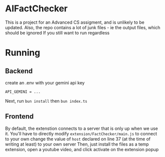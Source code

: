 # AIFactChecker
This is a project for an Advanced CS assigment, and is unlikely to be updated. 
Also, the repo contains a lot of junk files - ie the output files, which should be ignored 
If you still want to run regardless


# Running
## Backend
create an .env with your gemini api key
```
API_GEMINI = ...
```
Next, run `bun install` then `bun index.ts`

## Frontend
By default, the extenstion connects to a server that is only up when we use it. You'll have to directly modify `extension/FactChecker/main.js` to connect to your own
change the value of `host` declared on line 37 (at the time of writing at least) to your own server
Then, just install the files as a temp extension, open a youtube video, and click activate on the extension popup
